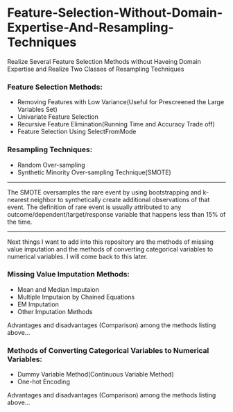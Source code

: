 # Feature-Selection-Without-Domain-Expertise-And-Resampling-Techniques
Realize Several Feature Selection Methods without Haveing Domain Expertise and Realize Two Classes of Resampling Techniques

### Feature Selection Methods:

* Removing Features with Low Variance(Useful for Prescreened the Large Variables Set)    
* Univariate Feature Selection
* Recursive Feature Elimination(Running Time and Accuracy Trade off)   
* Feature Selection Using SelectFromMode

### Resampling Techniques:
* Random Over-sampling
* Synthetic Minority Over-sampling Technique(SMOTE)


***
The SMOTE oversamples the rare event by using bootstrapping and k-nearest neighbor to synthetically create additional observations of that event. The definition of rare event is usually attributed to any outcome/dependent/target/response variable that happens less than 15% of the time. 
***

Next things I want to add into this repository are the methods of missing value imputation and the methods of converting categorical variables to numerical variables. I will come back to this later.

### Missing Value Imputation Methods:
* Mean and Median Imputaion
* Multiple Imputaion by Chained Equations
* EM Imputation
* Other Imputation Methods

Advantages and disadvantages (Comparison) among the methods listing above...

### Methods of Converting Categorical Variables to Numerical Variables:
* Dummy Variable Method(Continuous Variable Method)
* One-hot Encoding

Advantages and disadvantages (Comparison) among the methods listing above...
